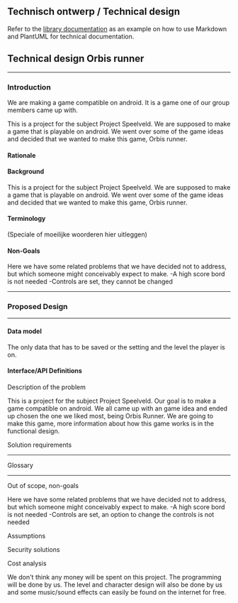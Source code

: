 ## Technisch ontwerp / Technical design

Refer to the [library documentation](library-documentation.md) as an example on how to use Markdown and PlantUML for technical documentation.

## Technical design Orbis runner
---------
### Introduction

We are making a game compatible on android. It is a game one of our group members came up with. 

This is a project for the subject Project Speelveld. We are supposed to make a game that is playable on android. We went over some of the game ideas and decided that we wanted to make this game, Orbis runner.

#### Rationale

#### Background

This is a project for the subject Project Speelveld. We are supposed to make a game that is playable on android. We went over some of the game ideas and decided that we wanted to make this game, Orbis runner.

#### Terminology

(Speciale of moeilijke woorderen hier uitleggen)

#### Non-Goals

Here we have some related problems that we have decided not to address, but which someone might conceivably expect to make.
-A high score bord is not needed
-Controls are set, they cannot be changed

----------
### Proposed Design
----------

#### Data model

The only data that has to be saved or the setting and the level the player is on.

#### Interface/API Definitions

#### 

Description of the problem

This is a project for the subject Project Speelveld. Our goal is to make a game compatible on android. We all came up with an game idea and ended up chosen the one we liked most, being Orbis Runner.
We are going to make this game, more information about how this game works is in the functional design.

Solution requirements

----

Glossary

----

Out of scope, non-goals

Here we have some related problems that we have decided not to address, but which someone might conceivably expect to make.
-A high score bord is not needed
-Controls are set, an option to change the controls is not needed

Assumptions

Security solutions

Cost analysis

We don't think any money will be spent on this project. The programming will be done by us. The level and character design will also be done by us and some music/sound effects can easily be found on the internet for free.






